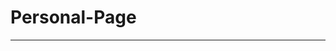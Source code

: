 # Personal-Page
--------------------------------------------------------------------------------------------------------------------------
